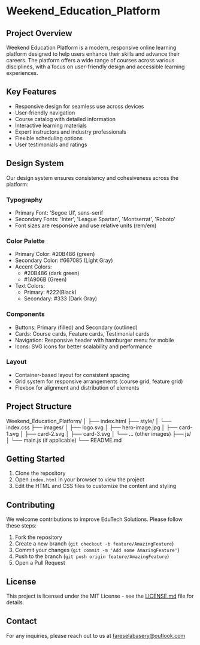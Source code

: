 ﻿# Weekend_Education_Platform 

## Project Overview

Weekend Education Platform is a modern, responsive online learning platform designed to help users enhance their skills and advance their careers. The platform offers a wide range of courses across various disciplines, with a focus on user-friendly design and accessible learning experiences.

## Key Features

- Responsive design for seamless use across devices
- User-friendly navigation
- Course catalog with detailed information
- Interactive learning materials
- Expert instructors and industry professionals
- Flexible scheduling options
- User testimonials and ratings

## Design System

Our design system ensures consistency and cohesiveness across the platform:

### Typography

- Primary Font: 'Segoe UI', sans-serif
- Secondary Fonts: 'Inter', 'League Spartan', 'Montserrat', 'Roboto'
- Font sizes are responsive and use relative units (rem/em)

### Color Palette

- Primary Color: #20B486 (green)
- Secondary Color: #667085 (Light Gray)
- Accent Colors: 
  - #20B486 (dark green)
  - #1A906B (Green)
- Text Colors:
  - Primary: #222(Black)
  - Secondary: #333 (Dark Gray)

### Components

- Buttons: Primary (filled) and Secondary (outlined)
- Cards: Course cards, Feature cards, Testimonial cards
- Navigation: Responsive header with hamburger menu for mobile
- Icons: SVG icons for better scalability and performance

### Layout

- Container-based layout for consistent spacing
- Grid system for responsive arrangements (course grid, feature grid)
- Flexbox for alignment and distribution of elements


## Project Structure
Weekend_Education_Platform/
│
├── index.html
├── style/
│   └── index.css
├── images/
│   ├── logo.svg
│   ├── hero-image.jpg
│   ├── card-1.svg
│   ├── card-2.svg
│   ├── card-3.svg
│   └── ... (other images)
├── js/
│   └── main.js (if applicable)
└── README.md


## Getting Started

1. Clone the repository
2. Open `index.html` in your browser to view the project
3. Edit the HTML and CSS files to customize the content and styling

## Contributing

We welcome contributions to improve EduTech Solutions. Please follow these steps:

1. Fork the repository
2. Create a new branch (`git checkout -b feature/AmazingFeature`)
3. Commit your changes (`git commit -m 'Add some AmazingFeature'`)
4. Push to the branch (`git push origin feature/AmazingFeature`)
5. Open a Pull Request

## License

This project is licensed under the MIT License - see the [LICENSE.md](LICENSE.md) file for details.

## Contact

For any inquiries, please reach out to us at fareselabasery@outlook.com
